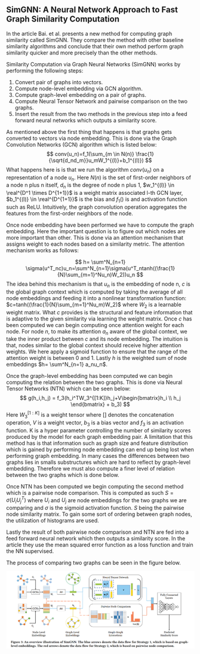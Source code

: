 ## SimGNN: A Neural Network Approach to Fast Graph Similarity Computation

In the article Bai. et al. presents a new method for computing graph similarity called SimGNN. They compare the method with other baseline similarity algorithms and conclude that their own method perform graph similarity quicker and more precisely than the other methods.

Similarity Computation via Graph Neural Networks (SimGNN) works by performing the following steps:

1. Convert pair of graphs into vectors.
2. Compute node-level embedding via GCN algorithm.
3. Compute graph-level embedding on a pair of graphs.
4. Compute Neural Tensor Network and pairwise comparison on the two graphs.
5. Insert the result from the two methods in the previous step into a feed forward neural networks which outputs a similarity score.

As mentioned above the first thing that happens is that graphs gets converted to vectors via node embedding. This is done via the Graph Convolution Networks (GCN) algorithm which is listed below:
$$
conv(u_n)=f_1(\sum_{m \in N(n)} \frac{1}{\sqrt{d_nd_m}}u_mW_1^{(l)}+b_1^{(l)})
$$
What happens here is is that we run the algorithm $conv(u_n)$ on a representation of a node $u_n$. Here $N(n)$ is the set of first-order neighbors of a node n plus n itself, $d_n$ is the degree of node n plus 1, $w_1^{(l)} \in \real^{D^1 \times D^{1+1}}$ is a weight matrix associated l-th GCN layer, $b_1^{(l)} \in \real^{D^{1+1}}$ is the bias and $f_1()$ is and activation function such as ReLU. Intuitively, the graph convolution operation aggregates the features from the first-order neighbors of the node. 

Once node embedding have been performed we have to compute the graph embedding. Here the important question is to figure out which nodes are more important than other. This is done via an attention mechanism that assigns weight to each nodes based on a similarity metric. The attention mechanism works as follows: 


$$
h= \sum^N_{n=1} \sigma(u^T_nc)u_n=\sum^N_{n=1}\sigma(u^T_ntanh((\frac{1}{N}\sum_{m=1}^Nu_n)W_2))u_n
$$
The idea behind this mechanism is that $u_n$ is the embedding of node n, $c$ is the global graph context which is computed by taking the average of all node embeddings and feeding it into a nonlinear transformation function: $c=tanh((\frac{1}{N}\sum_{m=1}^Nu_m)W_2)$ where $W_2$ is a learnable weight matrix. What $c$ provides is the structural and feature information that is adaptive to the given similarity via learning the weight matrix. Once $c$ has been computed we can begin computing once attention weight for each node. For node $n$, to make its attention $a_n$ aware of the global context, we take the inner product between $c$ and its node embedding. The intuition is that, nodes similar to the global context should receive higher attention weights. We here apply a sigmoid function to ensure that the range of the attention weight is between 0 and 1. Lastly $h$ is the weighted sum of node embeddings $h= \sum^N_{n=1} a_nu_n$.

Once the graph-level embedding has been computed we can begin computing the relation between the two graphs. This is done via Neural Tensor Networks (NTN) which can be seen below:
$$
g(h_i,h_j) = f_3(h_i^TW_3^{[1:K]}h_j+V\begin{bmatrix}h_i \\ h_j \end{bmatrix} + b_3)
$$
Here $W_3^{[1:K]}$ is a weight tensor where [] denotes the concatenation operation, $V$ is a weight vector, $b_3$ is a bias vector and $f_3$ is an activation function. K is a hyper parameter controlling the number of similarity scores produced by the model for each graph embedding pair. A limitation that this method has is that information such as graph size and feature distribution which is gained by performing node embedding can end up being lost when performing graph embedding. In many cases the differences between two graphs lies in smalls substructures which are hard to reflect by graph-level embedding. Therefore we must also compute a finer level of relation between the two graphs which is done below.

Once NTN has been computed we begin computing the second method which is a pairwise node comparison. This is computed as such $S = \sigma(U_iU_j^T)$ where $U_i$ and $U_j$ are node embeddings for the two graphs we are comparing and $\sigma$ is the sigmoid activation function. $S$ being the pairwise node similarity matrix. To gain some sort of ordering between graph nodes, the utilization of histograms are used.

Lastly the result of both pairwise node comparison and NTN are fed into a feed forward neural network which then outputs a similarity score. In the article they use the mean squared error function as a loss function and train the NN supervised.

 The process of comparing two graphs can be seen in the figure below. 

![process](pictures\SimGNN\process.PNG)

